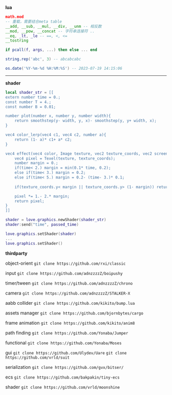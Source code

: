 **lua**

```lua
math.mod
-- 重载，需要结合meta table
__add, __sub, __mul, __div, __unm -- 相反数
__mod, __pow, __concat -- 字符串连接符 ..
__eq, _lt, _le -- ==, <, <=
__tostring

if pcall(f, args, ...) then else ... end

string.rep('abc', 3) -- abcabcabc

os.date('%Y-%m-%d %H:%M:%S') -- 2023-07-19 14:15:06
```

---

**shader**

```lua
local shader_str = [[
extern number time = 0.;
const number T = 4.;
const number B = 0.01;

number plot(number x, number y, number width){
	return smoothstep(y- width, y, x)- smoothstep(y, y+ width, x);
}

vec4 color_lerp(vec4 c1, vec4 c2, number a){
	return (1- a)* c1+ a* c2;
}

vec4 effect(vec4 color, Image texture, vec2 texture_coords, vec2 screen_coords){
	vec4 pixel = Texel(texture, texture_coords);
	number margin = 0.;
	if(time< 2.) margin = min(0.1* time, 0.2);
	else if(time< 3.) margin = 0.2;
	else if(time< 5.) margin = 0.2- (time- 3.)* 0.1;
	
	if(texture_coords.y< margin || texture_coords.y> (1- margin)) return vec4(4.);

	pixel *= 1.- 2.* margin;
	return pixel;
}
]]

shader = love.graphics.newShader(shader_str)
shader:send("time", passed_time)

love.graphics.setShader(shader)
...
love.graphics.setShader()
```



**thirdparty**

object-orient	 `git clone https://github.com/rxi/classic`

input	`git clone https://github.com/adnzzzzZ/boipushy`

timer/tween	`git clone https://github.com/adnzzzzZ/chrono`

camera	`git clone https://github.com/adnzzzzZ/STALKER-X`

aabb collider	`git clone https://github.com/kikito/bump.lua`

assets manager	`git clone https://github.com/bjornbytes/cargo`

frame animation	`git clone https://github.com/kikito/anim8`

path finding	`git clone https://github.com/Yonaba/Jumper`

functional	`git clone https://github.com/Yonaba/Moses`

gui	`git clone https://github.com/Ulydev/Uare`	`git clone https://github.com/vrld/suit`

serialization	`git clone https://github.com/gvx/bitser/`

ecs	`git clone https://github.com/bakpakin/tiny-ecs`

shader `git clone https://github.com/vrld/moonshine`

